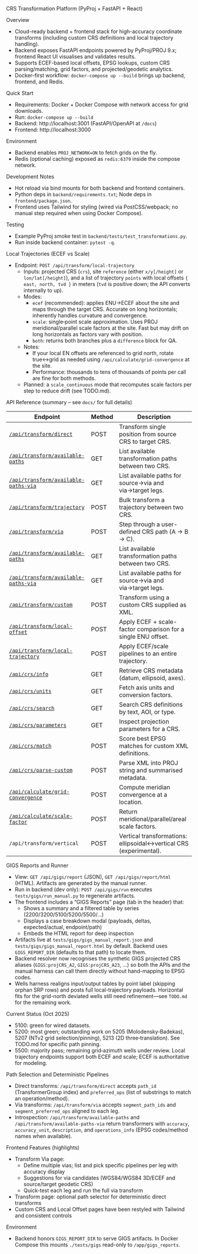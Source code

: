 CRS Transformation Platform (PyProj + FastAPI + React)

Overview
- Cloud-ready backend + frontend stack for high-accuracy coordinate transforms (including custom CRS definitions and local trajectory handling).
- Backend exposes FastAPI endpoints powered by PyProj/PROJ 9.x; frontend React UI visualises and validates results.
- Supports ECEF-based local offsets, EPSG lookups, custom CRS parsing/matching, grid factors, and projected/geodetic analytics.
- Docker-first workflow: `docker-compose up --build` brings up backend, frontend, and Redis.

Quick Start
- Requirements: Docker + Docker Compose with network access for grid downloads.
- Run: `docker-compose up --build`
- Backend: http://localhost:3001 (FastAPI/OpenAPI at `/docs`)
- Frontend: http://localhost:3000

Environment
- Backend enables `PROJ_NETWORK=ON` to fetch grids on the fly.
- Redis (optional caching) exposed as `redis:6379` inside the compose network.

Development Notes
- Hot reload via bind mounts for both backend and frontend containers.
- Python deps in `backend/requirements.txt`; Node deps in `frontend/package.json`.
- Frontend uses Tailwind for styling (wired via PostCSS/webpack; no manual step required when using Docker Compose).

Testing
- Example PyProj smoke test in `backend/tests/test_transformations.py`.
- Run inside backend container: `pytest -q`.

Local Trajectories (ECEF vs Scale)
- Endpoint: `POST /api/transform/local-trajectory`
  - Inputs: projected CRS (`crs`), site `reference` (either `x/y[/height]` or `lon/lat[/height]`), and a list of trajectory `points` with local offsets `{ east, north, tvd }` in meters (`tvd` is positive down; the API converts internally to up).
  - Modes:
    - `ecef` (recommended): applies ENU→ECEF about the site and maps through the target CRS. Accurate on long horizontals; inherently handles curvature and convergence.
    - `scale`: single‑point scale approximation. Uses PROJ meridional/parallel scale factors at the site. Fast but may drift on long horizontals as factors vary with position.
    - `both`: returns both branches plus a `difference` block for QA.
  - Notes:
    - If your local EN offsets are referenced to grid north, rotate true↔grid as needed using `/api/calculate/grid-convergence` at the site.
    - Performance: thousands to tens of thousands of points per call are fine for both methods.
  - Planned: a `scale_continuous` mode that recomputes scale factors per step to reduce drift (see TODO.md).

API Reference (summary – see `docs/` for full details)

| Endpoint | Method | Description |
| --- | --- | --- |
| [`/api/transform/direct`](docs/transform_direct.md) | POST | Transform single position from source CRS to target CRS. |
| [`/api/transform/available-paths`](docs/transform_direct.md) | GET | List available transformation paths between two CRS. |
| [`/api/transform/available-paths-via`](docs/transform_available_paths_via.md) | GET | List available paths for source→via and via→target legs. |
| [`/api/transform/trajectory`](docs/transform_trajectory.md) | POST | Bulk transform a trajectory between two CRS. |
| [`/api/transform/via`](docs/transform_via.md) | POST | Step through a user-defined CRS path (A → B → C). |
| [`/api/transform/available-paths`](docs/transform_direct.md) | GET | List available transformation paths between two CRS. |
| [`/api/transform/available-paths-via`](docs/transform_available_paths_via.md) | GET | List available paths for source→via and via→target legs. |
| [`/api/transform/custom`](docs/transform_custom.md) | POST | Transform using a custom CRS supplied as XML. |
| [`/api/transform/local-offset`](docs/transform_local_offset.md) | POST | Apply ECEF + scale-factor comparison for a single ENU offset. |
| [`/api/transform/local-trajectory`](docs/transform_local_trajectory.md) | POST | Apply ECEF/scale pipelines to an entire trajectory. |
| [`/api/crs/info`](docs/crs_info.md) | GET | Retrieve CRS metadata (datum, ellipsoid, axes). |
| [`/api/crs/units`](docs/crs_units.md) | GET | Fetch axis units and conversion factors. |
| [`/api/crs/search`](docs/crs_search.md) | GET | Search CRS definitions by text, AOI, or type. |
| [`/api/crs/parameters`](docs/crs_parameters.md) | GET | Inspect projection parameters for a CRS. |
| [`/api/crs/match`](docs/crs_match.md) | POST | Score best EPSG matches for custom XML definitions. |
| [`/api/crs/parse-custom`](docs/crs_parse_custom.md) | POST | Parse XML into PROJ string and summarised metadata. |
| [`/api/calculate/grid-convergence`](docs/calc_grid_convergence.md) | POST | Compute meridian convergence at a location. |
| [`/api/calculate/scale-factor`](docs/calc_scale_factor.md) | POST | Return meridional/parallel/areal scale factors. |
| `/api/transform/vertical` | POST | Vertical transformations: ellipsoidal↔vertical CRS (experimental). |

GIGS Reports and Runner
- View: `GET /api/gigs/report` (JSON), `GET /api/gigs/report/html` (HTML).  Artifacts are generated by the manual runner.
- Run in backend (dev only): `POST /api/gigs/run` executes `tests/gigs/run_manual.py` to regenerate artifacts.
- The frontend includes a “GIGS Reports” page (tab in the header) that:
  - Shows a summary and a filtered table by series (2200/3200/5100/5200/5500/…)
  - Displays a case breakdown modal (payloads, deltas, expected/actual, endpoint/path)
  - Embeds the HTML report for deep inspection
- Artifacts live at `tests/gigs/gigs_manual_report.json` and `tests/gigs/gigs_manual_report.html` by default. Backend uses `GIGS_REPORT_DIR` (defaults to that path) to locate them.
- Backend resolver now recognises the synthetic GIGS projected CRS aliases (`GIGS:projCRS_A2`, `GIGS:projCRS_A23`, …) so both the APIs and the manual harness can call them directly without hand-mapping to EPSG codes.
- Wells harness realigns input/output tables by point label (skipping orphan SRP rows) and posts full local-trajectory payloads. Horizontal fits for the grid-north deviated wells still need refinement—see `TODO.md` for the remaining work.

Current Status (Oct 2025)
- 5100: green for wired datasets.
- 5200: most green; outstanding work on 5205 (Molodensky‑Badekas), 5207 (NTv2 grid selection/pinning), 5213 (2D three‑translation). See TODO.md for specific path pinning.
- 5500: majority pass; remaining grid‑azimuth wells under review. Local trajectory endpoints support both ECEF and scale; ECEF is authoritative for modeling.

Path Selection and Deterministic Pipelines
- Direct transforms: `/api/transform/direct` accepts `path_id` (TransformerGroup index) and `preferred_ops` (list of substrings to match an operation/method).
- Via transforms: `/api/transform/via` accepts `segment_path_ids` and `segment_preferred_ops` aligned to each leg.
- Introspection: `/api/transform/available-paths` and `/api/transform/available-paths-via` return transformers with `accuracy`, `accuracy_unit`, `description`, and `operations_info` (EPSG codes/method names when available).

Frontend Features (highlights)
- Transform Via page:
  - Define multiple vias; list and pick specific pipelines per leg with accuracy display
  - Suggestions for via candidates (WGS84/WGS84 3D/ECEF and source/target geodetic CRS)
  - Quick-test each leg and run the full via transform
- Transform page: optional path selector for deterministic direct transforms
- Custom CRS and Local Offset pages have been restyled with Tailwind and consistent controls

Environment
- Backend honors `GIGS_REPORT_DIR` to serve GIGS artifacts. In Docker Compose this mounts `./tests/gigs` read-only to `/app/gigs_reports`.
